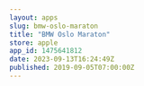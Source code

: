 ```yaml
---
layout: apps
slug: bmw-oslo-maraton
title: "BMW Oslo Maraton"
store: apple
app_id: 1475641812
date: 2023-09-13T16:24:49Z
published: 2019-09-05T07:00:00Z
---
```

